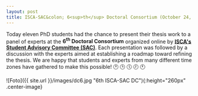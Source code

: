 ```yaml
---
layout: post
title: ISCA-SAC&colon; 6<sup>th</sup> Doctoral Consortium (October 24, 2020)
---
```

Today eleven PhD students had the chance to present their thesis work to a panel of experts at the <strong>6<sup>th</sup> Doctoral Consortium</strong> organized online by <a href="http://www.isca-students.org/sacweb/" target="_blank" rel="noopener"><strong>ISCA's Student Advisory Committee (SAC)</strong></a>.
Each presentation was followed by a discussion with the experts aimed at establishing a roadmap toward refining the thesis.
We are happy that students and experts from many different time zones have gathered to make this possible! &#128336; &#128338; &#128340; &#128343; &#128346;

![Foto]({{ site.url }}/images/dc6.jpg "6th ISCA-SAC DC"){:height="260px" .center-image}
